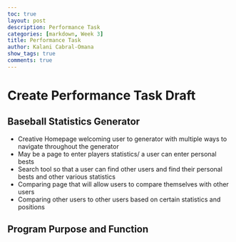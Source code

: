 ```yaml
---
toc: true
layout: post
description: Performance Task
categories: [markdown, Week 3]
title: Performance Task
author: Kalani Cabral-Omana
show_tags: true
comments: true
---
```


# Create Performance Task Draft

## Baseball Statistics Generator

- Creative Homepage welcoming user to generator with multiple ways to navigate throughout the generator
- May be a page to enter players statistics/ a user can enter personal bests
- Search tool so that a user can find other users and find their personal bests and other various statistics
- Comparing page that will allow users to compare themselves with other users
- Comparing other users to other users based on certain statistics and positions

## Program Purpose and Function

